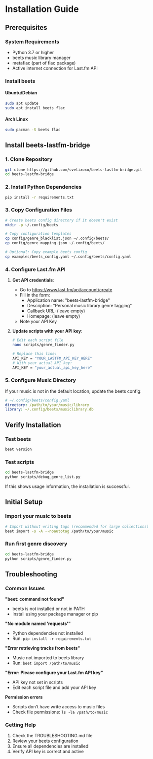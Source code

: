 # Installation Guide

## Prerequisites

### System Requirements
- Python 3.7 or higher
- beets music library manager
- metaflac (part of flac package)
- Active internet connection for Last.fm API

### Install beets

#### Ubuntu/Debian
```bash
sudo apt update
sudo apt install beets flac
```

#### Arch Linux
```bash
sudo pacman -S beets flac
```

## Install beets-lastfm-bridge

### 1. Clone Repository
```bash
git clone https://github.com/svetixoxo/beets-lastfm-bridge.git
cd beets-lastfm-bridge
```

### 2. Install Python Dependencies
```bash
pip install -r requirements.txt
```

### 3. Copy Configuration Files
```bash
# Create beets config directory if it doesn't exist
mkdir -p ~/.config/beets

# Copy configuration templates
cp config/genre_blacklist.json ~/.config/beets/
cp config/genre_mapping.json ~/.config/beets/

# Optional: Copy example beets config
cp examples/beets_config.yaml ~/.config/beets/config.yaml
```

### 4. Configure Last.fm API

1. **Get API credentials**:
   - Go to https://www.last.fm/api/account/create
   - Fill in the form:
     - Application name: "beets-lastfm-bridge"
     - Description: "Personal music library genre tagging"
     - Callback URL: (leave empty)
     - Homepage: (leave empty)
   - Note your API Key

2. **Update scripts with your API key**:
   ```bash
   # Edit each script file
   nano scripts/genre_finder.py
   
   # Replace this line:
   API_KEY = "YOUR_LASTFM_API_KEY_HERE"
   # With your actual API key:
   API_KEY = "your_actual_api_key_here"
   ```

### 5. Configure Music Directory

If your music is not in the default location, update the beets config:

```yaml
# ~/.config/beets/config.yaml
directory: /path/to/your/music/library
library: ~/.config/beets/musiclibrary.db
```

## Verify Installation

### Test beets
```bash
beet version
```

### Test scripts
```bash
cd beets-lastfm-bridge
python scripts/debug_genre_list.py
```

If this shows usage information, the installation is successful.

## Initial Setup

### Import your music to beets
```bash
# Import without writing tags (recommended for large collections)
beet import -s -A --noautotag /path/to/your/music
```

### Run first genre discovery
```bash
cd beets-lastfm-bridge
python scripts/genre_finder.py
```

## Troubleshooting

### Common Issues

**"beet: command not found"**
- beets is not installed or not in PATH
- Install using your package manager or pip

**"No module named 'requests'"**
- Python dependencies not installed
- Run: `pip install -r requirements.txt`

**"Error retrieving tracks from beets"**
- Music not imported to beets library
- Run: `beet import /path/to/music`

**"Error: Please configure your Last.fm API key"**
- API key not set in scripts
- Edit each script file and add your API key

**Permission errors**
- Scripts don't have write access to music files
- Check file permissions: `ls -la /path/to/music`

### Getting Help

1. Check the TROUBLESHOOTING.md file
2. Review your beets configuration
3. Ensure all dependencies are installed
4. Verify API key is correct and active

